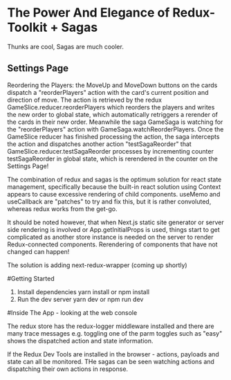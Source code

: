 # The Power And Elegance of Redux-Toolkit + Sagas

Thunks are cool, Sagas are much cooler.

## Settings Page

Reordering the Players: the MoveUp and MoveDown buttons on the cards dispatch
a "reorderPlayers" action with the card's current position and direction of move.
The action is retrieved by the redux GameSlice.reducer.reorderPlayers which reorders
the players and writes the new order to global state, which automatically retriggers
a rerender of the cards in their new order. Meanwhile the saga GameSaga is watching
for the "reorderPlayers" action with GameSaga.watchReorderPlayers. Once the GameSlice reducer has finished processing the action, the saga intercepts the action and dispatches another action "testSagaReorder" that GameSlice.reducer.testSagaReorder processes by incrementing counter testSagaReorder in global state, which is rerendered in the counter on the Settings Page!

The combination of redux and sagas is the optimum solution for react state management,
specifically because the built-in react solution using Context appears to cause excessive
rendering of child components. useMemo and useCallback are "patches" to try and fix this,
but it is rather convoluted, whereas redux works from the get-go.

It should be noted however, that when Next.js static site generator or server side rendering is involved or App.getInitialProps is used, things start to get complicated as another store instance is needed on the server to render Redux-connected components. Rerendering of components that have not changed can happen!

The solution is adding next-redux-wrapper (coming up shortly)

#Getting Started

1. Install dependencies yarn install or npm install
2. Run the dev server yarn dev or npm run dev

#Inside The App - looking at the web console

The redux store has the redux-logger middleware installed and there are
many trace messages e.g. toggling one of the parm toggles such as
"easy" shows the dispatched action and state information.

If the Redux Dev Tools are installed in the browser - actions,
payloads and state can all be monitored. THe sagas can be seen watching actions and dispatching their own actions in response.
